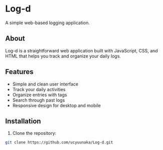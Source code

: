 # Log-d

A simple web-based logging application.

## About

Log-d is a straightforward web application built with JavaScript, CSS, and HTML that helps you track and organize your daily logs.

## Features

- Simple and clean user interface
- Track your daily activities
- Organize entries with tags
- Search through past logs
- Responsive design for desktop and mobile

## Installation

1. Clone the repository:
```bash
git clone https://github.com/ucyuunaka/Log-d.git
